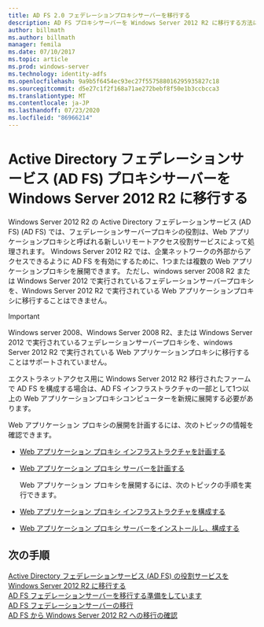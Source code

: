 ```yaml
---
title: AD FS 2.0 フェデレーションプロキシサーバーを移行する
description: AD FS プロキシサーバーを Windows Server 2012 R2 に移行する方法について説明します。
author: billmath
ms.author: billmath
manager: femila
ms.date: 07/10/2017
ms.topic: article
ms.prod: windows-server
ms.technology: identity-adfs
ms.openlocfilehash: 9a9b5f6454ec93ec27f557588016295935827c18
ms.sourcegitcommit: d5e27c1f2f168a71ae272bebf8f50e1b3ccbcca3
ms.translationtype: MT
ms.contentlocale: ja-JP
ms.lasthandoff: 07/23/2020
ms.locfileid: "86966214"
---
```

# <a name="migrate-the-active-directory-federation-services-proxy-server-to-windows-server-2012-r2"></a>Active Directory フェデレーションサービス (AD FS) プロキシサーバーを Windows Server 2012 R2 に移行する

Windows Server 2012 R2 の Active Directory フェデレーションサービス (AD FS) (AD FS) では、フェデレーションサーバープロキシの役割は、Web アプリケーションプロキシと呼ばれる新しいリモートアクセス役割サービスによって処理されます。 Windows Server 2012 R2 では、企業ネットワークの外部からアクセスできるように AD FS を有効にするために、1つまたは複数の Web アプリケーションプロキシを展開できます。 ただし、windows server 2008 R2 または Windows Server 2012 で実行されているフェデレーションサーバープロキシを、Windows Server 2012 R2 で実行されている Web アプリケーションプロキシに移行することはできません。  
  
> [!IMPORTANT]
>  Windows server 2008、Windows Server 2008 R2、または Windows Server 2012 で実行されているフェデレーションサーバープロキシを、windows Server 2012 R2 で実行されている Web アプリケーションプロキシに移行することはサポートされていません。  
  
エクストラネットアクセス用に Windows Server 2012 R2 移行されたファームで AD FS を構成する場合は、AD FS インフラストラクチャの一部として1つ以上の Web アプリケーションプロキシコンピューターを新規に展開する必要があります。  
  
Web アプリケーション プロキシの展開を計画するには、次のトピックの情報を確認できます。  
  
- [Web アプリケーション プロキシ インフラストラクチャを計画する](/previous-versions/orphan-topics/ws.11/dn383648(v=ws.11))  
  
- [Web アプリケーション プロキシ サーバーを計画する](/previous-versions/orphan-topics/ws.11/dn383647(v=ws.11))  
  
  Web アプリケーション プロキシを展開するには、次のトピックの手順を実行できます。  
  
- [Web アプリケーション プロキシ インフラストラクチャを構成する](/previous-versions/windows/it-pro/windows-server-2012-R2-and-2012/dn383644(v=ws.11))  
  
- [Web アプリケーション プロキシ サーバーをインストールし、構成する](/previous-versions/windows/it-pro/windows-server-2012-R2-and-2012/dn383662(v=ws.11))  
  
## <a name="next-steps"></a>次の手順
 [Active Directory フェデレーションサービス (AD FS) の役割サービスを Windows Server 2012 R2 に移行する](migrate-ad-fs-service-role-to-windows-server-r2.md)   
 [AD FS フェデレーションサーバーを移行する準備をしています](prepare-migrate-ad-fs-server-r2.md)   
 [AD FS フェデレーションサーバーの移行](migrate-ad-fs-fed-server-r2.md)    
 [AD FS から Windows Server 2012 R2 への移行の確認](verify-ad-fs-migration.md)
